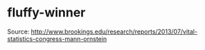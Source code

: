 # fluffy-winner

Source:
http://www.brookings.edu/research/reports/2013/07/vital-statistics-congress-mann-ornstein